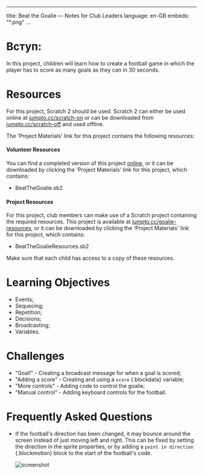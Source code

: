* * *

title: Beat the Goalie — Notes for Club Leaders language: en-GB embeds: "*.png" ...

# Вступ:

In this project, children will learn how to create a football game in which the player has to score as many goals as they can in 30 seconds.

# Resources

For this project, Scratch 2 should be used. Scratch 2 can either be used online at [jumpto.cc/scratch-on](http://jumpto.cc/scratch-on) or can be downloaded from [jumpto.cc/scratch-off](http://jumpto.cc/scratch-off) and used offline.

The 'Project Materials' link for this project contains the following resources:

#### Volunteer Resources

You can find a completed version of this project [online](http://scratch.mit.edu/projects/57437924/#editor), or it can be downloaded by clicking the 'Project Materials' link for this project, which contains:

+ BeatTheGoalie.sb2

#### Project Resources

For this project, club members can make use of a Scratch project containing the required resources. This project is available at [jumpto.cc/goalie-resources](http://jumpto.cc/goalie-resources), or it can be downloaded by clicking the 'Project Materials' link for this project, which contains:

+ BeatTheGoalieResources.sb2

Make sure that each child has access to a copy of these resources.

# Learning Objectives

+ Events;
+ Sequecing;
+ Repetition;
+ Decisions;
+ Broadcasting;
+ Variables.

# Challenges

+ "Goal!" - Creating a broadcast message for when a goal is scored;
+ "Adding a score" - Creating and using a `score` {.blockdata} variable;
+ "More controls" - Adding code to control the goalie;
+ "Manual control" - Adding keyboard controls for the football.

# Frequently Asked Questions

+ If the football's direction has been changed, it may bounce around the screen instead of just moving left and right. This can be fixed by setting the direction in the sprite properties, or by adding a `point in direction` {.blockmotion} block to the start of the football's code.
    
    ![screenshot](goalie-direction.png)
